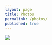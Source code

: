 ```yaml
---
layout: page
title: Photos
permalink: /photos/
published: true
---
```


<img src="https://drive.google.com/uc?export=view&id=1ZXiO0EN4ZZU9R8uug6DtP76Pt6JqBV2h">
